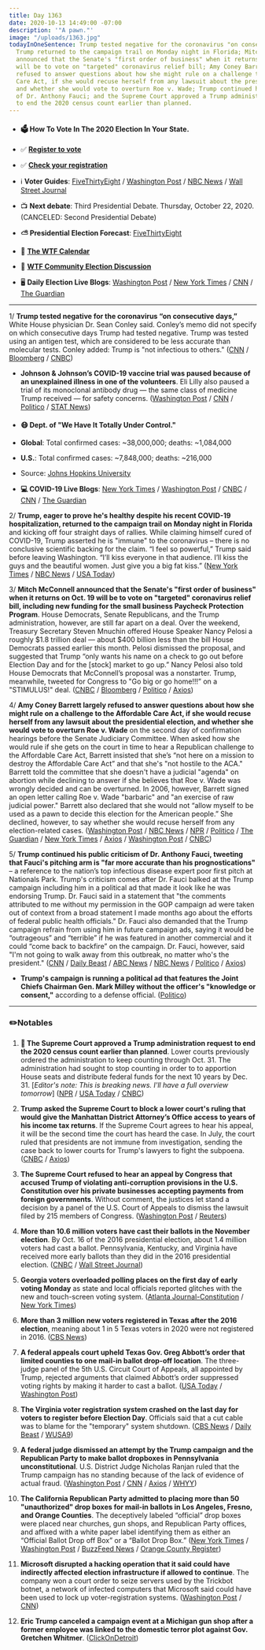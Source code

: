 ```yaml
---
title: Day 1363
date: 2020-10-13 14:49:00 -07:00
description: '"A pawn."'
image: "/uploads/1363.jpg"
todayInOneSentence: Trump tested negative for the coronavirus "on consecutive days";
  Trump returned to the campaign trail on Monday night in Florida; Mitch McConnell
  announced that the Senate's "first order of business" when it returns on Oct. 19
  will be to vote on "targeted" coronavirus relief bill; Amy Coney Barrett largely
  refused to answer questions about how she might rule on a challenge to the Affordable
  Care Act, if she would recuse herself from any lawsuit about the presidential election,
  and whether she would vote to overturn Roe v. Wade; Trump continued his public criticism
  of Dr. Anthony Fauci; and the Supreme Court approved a Trump administration request
  to end the 2020 census count earlier than planned.
---
```


* #### 🗳 How To Vote In The 2020 Election In Your State.

* ✅ **[Register to vote](https://www.vote.org/register-to-vote/)**

* ✅ **[Check your registration](https://www.vote.org/am-i-registered-to-vote/)**

* ℹ️ **Voter Guides**: [FiveThirtyEight](https://projects.fivethirtyeight.com/how-to-vote-2020/) / [Washington Post](https://www.washingtonpost.com/elections/2020/how-to-vote/) / [NBC News](https://www.nbcnews.com/specials/plan-your-vote-state-by-state-guide-voting-by-mail-early-in-person-voting-election/index.html?cid=bc_npd_nn_ms_np-1_200816) / [Wall Street Journal](https://www.wsj.com/articles/how-to-vote-by-mail-in-every-state-11597840923)

* 📺 **Next debate**: Third Presidential Debate. Thursday, October 22, 2020. (CANCELED: Second Presidential Debate)

* **⛅️ Presidential Election Forecast**: [FiveThirtyEight](https://projects.fivethirtyeight.com/2020-election-forecast/)

* 📆 **[The WTF Calendar](https://talk.whatthefuckjusthappenedtoday.com/t/the-wtf-event-calendar/5888)**

* 💬 **[WTF Community Election Discussion](https://talk.whatthefuckjusthappenedtoday.com/t/2020-general-election-trump-vs-biden/5758)**

* 🖥 **Daily Election Live Blogs**: [Washington Post](https://www.washingtonpost.com/elections/2020/10/13/trump-biden-live-updates/) / [New York Times](https://www.nytimes.com/live/2020/10/13/us/trump-vs-biden?action=click&module=Top%20Stories&pgtype=Homepage) / [CNN](https://www.cnn.com/politics/live-news/us-election-news-10-13-20/index.html) / [The Guardian](https://www.theguardian.com/us-news/live/2020/oct/13/amy-coney-barrett-senate-hearing-supreme-court-donald-trump-coronavirus-covid-live-updates)

---

1/ **Trump tested negative for the coronavirus “on consecutive days,”** White House physician Dr. Sean Conley said. Conley’s memo did not specify on which consecutive days Trump had tested negative. Trump was tested using an antigen test, which are considered to be less accurate than molecular tests. Conley added: Trump is "not infectious to others." ([CNN](https://www.cnn.com/2020/10/12/politics/trump-health-coronavirus/index.html) / [Bloomberg](https://www.bloomberg.com/news/articles/2020-10-12/trump-tests-negative-for-virus-isn-t-infectious-doctor-says?sref=MIBMEEoj) / [CNBC](https://www.cnbc.com/2020/10/12/trump-tests-negative-for-the-coronavirus-on-consecutive-days-white-house-doctor-says.html))

* **Johnson & Johnson’s COVID-19 vaccine trial was paused because of an unexplained illness in one of the volunteers**. Eli Lilly also paused a trial of its monoclonal antibody drug — the same class of medicine Trump received — for safety concerns. ([Washington Post](https://www.washingtonpost.com/health/2020/10/13/covid-vaccine-trial-pause/) / [CNN](https://www.cnn.com/2020/10/12/health/johnson-coronavirus-vaccine-pause-bn/index.html) / [Politico](https://www.politico.com/news/2020/10/13/eli-lilly-antibody-trial-paused-429233) / [STAT News](https://www.statnews.com/2020/10/12/johnson-johnson-covid-19-vaccine-study-paused-due-to-unexplained-illness-in-participant/))

* #### 😷 Dept. of "We Have It Totally Under Control."

* **Global**: Total confirmed cases: \~38,000,000; deaths: \~1,084,000

* **U.S.**: Total confirmed cases: \~7,848,000; deaths: \~216,000

* Source: [Johns Hopkins University](https://coronavirus.jhu.edu/map.html)

* **💻 COVID-19 Live Blogs**: [New York Times](https://www.nytimes.com/live/2020/10/13/world/coronavirus-covid?action=click&module=Top%20Stories&pgtype=Homepage) / [Washington Post](https://www.washingtonpost.com/nation/2020/10/13/coronavirus-covid-live-updates-us/) / [CNBC](https://www.cnbc.com/2020/10/13/coronavirus-live-updates.html) / [CNN](https://www.cnn.com/world/live-news/coronavirus-pandemic-10-13-20-intl/index.html) / [The Guardian](https://www.theguardian.com/world/live/2020/oct/13/coronavirus-live-news-trump-tests-negative-for-covid-who-reports-record-new-global-cases)

2/ **Trump, eager to prove he's healthy despite his recent COVID-19 hospitalization, returned to the campaign trail on Monday night in Florida** and kicking off four straight days of rallies. While claiming himself cured of COVID-19, Trump asserted he is "immune" to the coronavirus – there is no conclusive scientific backing for the claim. “I feel so powerful,” Trump said before leaving Washington. “I’ll kiss everyone in that audience. I’ll kiss the guys and the beautiful women. Just give you a big fat kiss.” ([New York Times](https://www.nytimes.com/2020/10/12/us/politics/trump-rally-florida.html) / [NBC News](https://www.nbcnews.com/politics/2020-election/trump-returns-trail-claiming-coronavirus-victory-playing-campaign-defense-n1242987) / [USA Today](https://www.usatoday.com/story/news/politics/2020/10/12/trump-holds-sanford-florida-rally-first-since-covid-19-diagnosis/5966416002/))

3/ **Mitch McConnell announced that the Senate's "first order of business" when it returns on Oct. 19 will be to vote on "targeted" coronavirus relief bill, including new funding for the small business Paycheck Protection Program**. House Democrats, Senate Republicans, and the Trump administration, however, are still far apart on a deal. Over the weekend, Treasury Secretary Steven Mnuchin offered House Speaker Nancy Pelosi a roughly $1.8 trillion deal — about $400 billion less than the bill House Democrats passed earlier this month. Pelosi dismissed the proposal, and suggested that Trump “only wants his name on a check to go out before Election Day and for the \[stock\] market to go up.” Nancy Pelosi also told House Democrats that McConnell’s proposal was a nonstarter. Trump, meanwhile, tweeted for Congress to "Go big or go home!!!” on a "STIMULUS!" deal. ([CNBC](https://www.cnbc.com/2020/10/13/coronavirus-stimulus-mcconnell-plans-relief-vote-pelosi-slams-trump.html) / [Bloomberg](https://www.bloomberg.com/news/articles/2020-10-13/pelosi-calls-for-trump-to-revamp-1-8-trillion-stimulus-proposal?srnd=premium&sref=MIBMEEoj) / [Politico](https://www.politico.com/news/2020/10/13/mcconnell-dares-democrats-to-block-targeted-covid-relief-before-election-429185) / [Axios](https://www.axios.com/mitch-mcconnell-senate-paycheck-protection-program-211e7dc1-f133-42cf-bf73-a217b92ff890.html))

4/ **Amy Coney Barrett largely refused to answer questions about how she might rule on a challenge to the Affordable Care Act, if she would recuse herself from any lawsuit about the presidential election, and whether she would vote to overturn Roe v. Wade** on the second day of confirmation hearings before the Senate Judiciary Committee. When asked how she would rule if she gets on the court in time to hear a Republican challenge to the Affordable Care Act, Barrett insisted that she’s “not here on a mission to destroy the Affordable Care Act” and that she's "not hostile to the ACA." Barrett told the committee that she doesn't have a judicial "agenda" on abortion while declining to answer if she believes that Roe v. Wade was wrongly decided and can be overturned. In 2006, however, Barrett signed an open letter calling Roe v. Wade "barbaric" and "an exercise of raw judicial power." Barrett also declared that she would not “allow myself to be used as a pawn to decide this election for the American people.” She declined, however, to say whether she would recuse herself from any election-related cases. ([Washington Post](https://www.washingtonpost.com/politics/courts_law/day-1-barrett-senate-confirmation-hearing/2020/10/12/7cb02c80-0ca5-11eb-b1e8-16b59b92b36d_story.html) / [NBC News](https://www.nbcnews.com/politics/supreme-court/trump-s-words-haunt-amy-barrett-she-vows-not-be-n1243214) / [NPR](https://www.npr.org/sections/live-amy-coney-barrett-supreme-court-confirmation/2020/10/13/923278752/i-m-not-hostile-to-the-aca-barrett-pushes-back-on-democrats-claims) / [Politico](https://www.politico.com/news/2020/10/13/amy-coney-barrett-confirmation-hearing-democrats-429172) / [The Guardian](https://www.theguardian.com/us-news/2020/oct/13/amy-coney-barrett-dodges-abortion-healthcare-election-law-questions-hearing) / [New York Times](https://www.nytimes.com/live/2020/10/13/us/amy-coney-barrett-live) / [Axios](https://www.axios.com/amy-coney-barrett-abortion-95ef1f33-3096-41d9-a3d0-16c3f801e1ba.html) / [Washington Post](https://www.washingtonpost.com/politics/amy-coney-barrett-trump-recusal/2020/10/12/f0c153aa-045e-11eb-a2db-417cddf4816a_story.html) / [CNBC](https://www.cnbc.com/2020/10/13/amy-coney-barrett-confirmation-hearings-top-moments-from-day-2.html))

5/ **Trump continued his public criticism of Dr. Anthony Fauci, tweeting that Fauci's pitching arm is "far more accurate than his prognostications"** – a reference to the nation’s top infectious disease expert poor first pitch at Nationals Park. Trump's criticism comes after Dr. Fauci balked at the Trump campaign including him in a political ad that made it look like he was endorsing Trump. Dr. Fauci said in a statement that "the comments attributed to me without my permission in the GOP campaign ad were taken out of context from a broad statement I made months ago about the efforts of federal public health officials." Dr. Fauci also demanded that the Trump campaign refrain from using him in future campaign ads, saying it would be “outrageous” and “terrible” if he was featured in another commercial and it could “come back to backfire” on the campaign. Dr. Fauci, however, said "I'm not going to walk away from this outbreak, no matter who's the president." ([CNN](https://www.cnn.com/2020/10/13/politics/trump-versus-fauci/index.html) / [Daily Beast](https://www.thedailybeast.com/dr-fauci-says-it-would-be-terrible-and-outrageous-if-trump-campaign-uses-me-in-another-ad) / [ABC News](https://abcnews.go.com/Politics/trump-attacks-fauci-falsehoods-backlash-quoting-context-campaign/story?id=73583139) / [NBC News](https://www.nbcnews.com/politics/2020-election/trump-mocks-fauci-s-pitching-arm-his-covid-predictions-n1243112) / [Politico](https://www.politico.com/news/2020/10/13/trump-anthony-fauci-campaign-ad-feud-429148) / [Axios](https://www.axios.com/trump-fauci-coronavirus-pitching-arm-tweet-08a373cd-625b-4b45-b80c-5993652adaa2.html))

* **Trump's campaign is running a political ad that features the Joint Chiefs Chairman Gen. Mark Milley without the officer's "knowledge or consent,"** according to a defense official. ([Politico](https://www.politico.com/news/2020/10/12/top-general-trump-ad-consent-429112))

---

### ✏️Notables

 1. **🚨 The Supreme Court approved a Trump administration request to end the 2020 census count earlier than planned**. Lower courts previously ordered the administration to keep counting through Oct. 31. The administration had sought to stop counting in order to to apportion House seats and distribute federal funds for the next 10 years by Dec. 31. \[*Editor's note: This is breaking news. I'll have a full overview tomorrow*\] ([NPR](https://www.npr.org/2020/10/13/921428056/supreme-court-allows-trump-administration-to-end-census-early?origin=NOTIFY) / [USA Today](https://www.usatoday.com/story/news/politics/2020/10/13/2020-census-supreme-court-lets-administration-end-head-count-now/5975298002/) / [CNBC](https://www.cnbc.com/2020/10/13/supreme-court-sides-with-trump-administration-bid-to-end-2020-census.html))

 2. **Trump asked the Supreme Court to block a lower court's ruling that would give the Manhattan District Attorney’s Office access to years of his income tax returns**. If the Supreme Court agrees to hear his appeal, it will be the second time the court has heard the case. In July, the court ruled that presidents are not immune from investigation, sending the case back to lower courts for Trump's lawyers to fight the subpoena. ([CNBC](https://www.cnbc.com/2020/10/13/trump-asks-supreme-court-to-block-subpoena-for-his-tax-returns.html) / [Axios](https://www.axios.com/trump-tax-returns-supreme-court-emergency-8602c479-a166-4ce0-9585-8ba4930fb095.html))

 3. **The Supreme Court refused to hear an appeal by Congress that accused Trump of violating anti-corruption provisions in the U.S. Constitution over his private businesses accepting payments from foreign governments**. Without comment, the justices let stand a decision by a panel of the U.S. Court of Appeals to dismiss the lawsuit filed by 215 members of Congress. ([Washington Post](https://www.washingtonpost.com/politics/courts_law/supreme-court-wont-revive-congressional-emoluments-case-against-trump/2020/10/13/6b26da36-0d5e-11eb-8a35-237ef1eb2ef7_story.html) / [Reuters](https://www.reuters.com/article/us-usa-court-emoluments-idUSKBN26Y1ZW))

 4. **More than 10.6 million voters have cast their ballots in the November election**. By Oct. 16 of the 2016 presidential election, about 1.4 million voters had cast a ballot. Pennsylvania, Kentucky, and Virginia have received more early ballots than they did in the 2016 presidential election. ([CNBC](https://www.cnbc.com/2020/10/13/early-voting-in-2020-us-election-already-smashing-2016-levels.html) / [Wall Street Journal](https://www.wsj.com/articles/mail-balloting-is-fueling-historic-early-voting-in-the-2020-election-11602591220?mod=politics_lead_pos5))

 5. **Georgia voters overloaded polling places on the first day of early voting Monday** as state and local officials reported glitches with the new and touch-screen voting system. ([Atlanta Journal-Constitution](https://www.ajc.com/politics/polls-open-across-georgia-for-early-voting-in-2020-election/AR25324QBBHPJANXPZBMNF6WQM/) / [New York Times](https://www.nytimes.com/live/2020/10/12/us/trump-vs-biden/voters-flock-to-the-polls-as-georgia-opens-early-voting))

 6. **More than 3 million new voters registered in Texas after the 2016 election**, meaning about 1 in 5 Texas voters in 2020 were not registered in 2016. ([CBS News](https://www.cbsnews.com/news/texas-election-democrats-registered-after-2016/))

 7. **A federal appeals court upheld Texas Gov. Greg Abbott’s order that limited counties to one mail-in ballot drop-off location**. The three-judge panel of the 5th U.S. Circuit Court of Appeals, all appointed by Trump, rejected arguments that claimed Abbott’s order suppressed voting rights by making it harder to cast a ballot. ([USA Today](https://www.usatoday.com/story/news/politics/2020/10/13/2020-election-texas-greg-abbott-closing-ballot-drop-off-sites/5976530002/) / [Washington Post](https://www.washingtonpost.com/politics/appeals-panel-upholds-abbotts-order-for-just-one-ballot-box-per-texas-county/2020/10/13/bc51869c-0d4d-11eb-8a35-237ef1eb2ef7_story.html))

 8. **The Virginia voter registration system crashed on the last day for voters to register before Election Day**. Officials said that a cut cable was to blame for the "temporary" system shutdown. ([CBS News](https://www.wusa9.com/article/news/local/virginia/virginia-voter-registration-site-down-on-last-day-to-register-to-vote-officials-say/65-3e5b390b-3e47-4a22-a440-6afddf770f3a) / [Daily Beast](https://www.thedailybeast.com/cut-cable-causes-entire-voter-registration-system-in-virginia-to-crash-on-last-day?ref=home) / [WUSA9](https://www.wusa9.com/article/news/local/virginia/virginia-voter-registration-site-down-on-last-day-to-register-to-vote-officials-say/65-3e5b390b-3e47-4a22-a440-6afddf770f3a))

 9. **A federal judge dismissed an attempt by the Trump campaign and the Republican Party to make ballot dropboxes in Pennsylvania unconstitutional**. U.S. District Judge Nicholas Ranjan ruled that the Trump campaign has no standing because of the lack of evidence of actual fraud. ([Washington Post](https://www.washingtonpost.com/politics/pennsylvania-trump-lawsuit-voting/2020/10/10/44c16ba6-0b2c-11eb-859b-f9c27abe638d_story.html) / [CNN](https://www.cnn.com/2020/10/10/politics/pennsylvania-voting-policy-challenges-trump/) / [Axios](https://www.axios.com/judge-dismisses-trump-campaign-lawsuit-pennsylvania-drop-boxes-b3479c07-0f61-4f93-957a-f6d2033a9011.html) / [WHYY](https://whyy.org/articles/judge-rejects-trump-lawsuit-over-pa-ballot-drop-boxes/))

10. **The California Republican Party admitted to placing more than 50 "unauthorized" drop boxes for mail-in ballots in Los Angeles, Fresno, and Orange Counties**. The deceptively labeled “official” drop boxes were placed near churches, gun shops, and Republican Party offices, and affixed with a white paper label identifying them as either an “Official Ballot Drop off Box” or a “Ballot Drop Box.” ([New York Times](https://www.nytimes.com/2020/10/12/us/politics/california-gop-drop-boxes.html) / [Washington Post](https://www.washingtonpost.com/nation/2020/10/12/california-illegal-ballot-boxes/) / [BuzzFeed News](https://www.buzzfeednews.com/article/salvadorhernandez/california-republicans-unauthorized-boxes) / [Orange County Register](https://www.ocregister.com/2020/10/11/unofficial-ballot-drop-boxes-popping-up-throughout-the-state-worry-elections-officials/))

11. **Microsoft disrupted a hacking operation that it said could have indirectly affected election infrastructure if allowed to continue**. The company won a court order to seize servers used by the Trickbot botnet, a network of infected computers that Microsoft said could have been used to lock up voter-registration systems. ([Washington Post](https://www.washingtonpost.com/technology/2020/10/12/microsoft-trickbot-ransomware/) / [CNN](https://www.cnn.com/2020/10/12/tech/microsoft-election-ransomware/index.html))

12. **Eric Trump canceled a campaign event at a Michigan gun shop after a former employee was linked to the domestic terror plot against Gov. Gretchen Whitmer**. ([ClickOnDetroit](https://www.clickondetroit.com/news/local/2020/10/12/eric-trump-cancels-event-at-michigan-gun-shop-after-former-employee-is-linked-to-domestic-terror-plot-against-governor/))